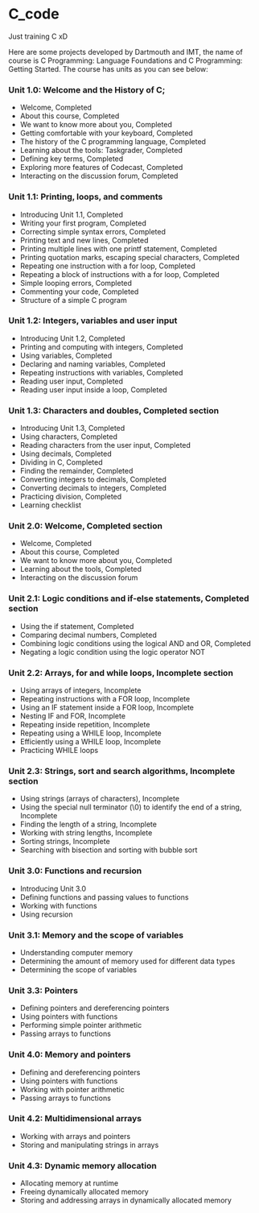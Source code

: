 # C_code
Just training C xD

Here are some projects developed by Dartmouth and IMT, the name of course is C Programming: Language Foundations and C Programming: Getting Started. The course has
units as you can see below:

### Unit 1.0: Welcome and the History of C;
* Welcome, Completed
* About this course, Completed
* We want to know more about you, Completed
* Getting comfortable with your keyboard, Completed
* The history of the C programming language, Completed
* Learning about the tools: Taskgrader, Completed
* Defining key terms, Completed
* Exploring more features of Codecast, Completed
* Interacting on the discussion forum, Completed

### Unit 1.1: Printing, loops, and comments
* Introducing Unit 1.1, Completed
* Writing your first program, Completed
* Correcting simple syntax errors, Completed
* Printing text and new lines, Completed
* Printing multiple lines with one printf statement, Completed
* Printing quotation marks, escaping special characters, Completed
* Repeating one instruction with a for loop, Completed
* Repeating a block of instructions with a for loop, Completed
* Simple looping errors, Completed
* Commenting your code, Completed
* Structure of a simple C program

### Unit 1.2: Integers, variables and user input
* Introducing Unit 1.2, Completed
* Printing and computing with integers, Completed
* Using variables, Completed
* Declaring and naming variables, Completed
* Repeating instructions with variables, Completed
* Reading user input, Completed
* Reading user input inside a loop, Completed
  
### Unit 1.3: Characters and doubles, Completed section

* Introducing Unit 1.3, Completed
* Using characters, Completed
* Reading characters from the user input, Completed
* Using decimals, Completed
* Dividing in C, Completed
* Finding the remainder, Completed
* Converting integers to decimals, Completed
* Converting decimals to integers, Completed
* Practicing division, Completed
* Learning checklist


### Unit 2.0: Welcome, Completed section

* Welcome, Completed
* About this course, Completed
* We want to know more about you, Completed
* Learning about the tools, Completed
* Interacting on the discussion forum

### Unit 2.1: Logic conditions and if-else statements, Completed section

* Using the if statement, Completed
* Comparing decimal numbers, Completed
* Combining logic conditions using the logical AND and OR, Completed
* Negating a logic condition using the logic operator NOT

### Unit 2.2: Arrays, for and while loops, Incomplete section

* Using arrays of integers, Incomplete
* Repeating instructions with a FOR loop, Incomplete
* Using an IF statement inside a FOR loop, Incomplete
* Nesting IF and FOR, Incomplete
* Repeating inside repetition, Incomplete
* Repeating using a WHILE loop, Incomplete
* Efficiently using a WHILE loop, Incomplete
* Practicing WHILE loops

### Unit 2.3: Strings, sort and search algorithms, Incomplete section

* Using strings (arrays of characters), Incomplete
* Using the special null terminator (\0) to identify the end of a string, Incomplete
* Finding the length of a string, Incomplete
* Working with string lengths, Incomplete
* Sorting strings, Incomplete
* Searching with bisection and sorting with bubble sort


### Unit 3.0: Functions and recursion

* Introducing Unit 3.0
* Defining functions and passing values to functions
* Working with functions
* Using recursion

### Unit 3.1: Memory and the scope of variables

* Understanding computer memory
* Determining the amount of memory used for different data types
* Determining the scope of variables

### Unit 3.3: Pointers

* Defining pointers and dereferencing pointers
* Using pointers with functions
* Performing simple pointer arithmetic
* Passing arrays to functions


### Unit 4.0: Memory and pointers

* Defining and dereferencing pointers
* Using pointers with functions
* Working with pointer arithmetic
* Passing arrays to functions

### Unit 4.2: Multidimensional arrays

* Working with arrays and pointers
* Storing and manipulating strings in arrays

### Unit 4.3: Dynamic memory allocation

* Allocating memory at runtime
* Freeing dynamically allocated memory
* Storing and addressing arrays in dynamically allocated memory
